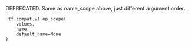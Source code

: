 DEPRECATED. Same as name_scope above, just different argument order.



```
 tf.compat.v1.op_scope(
    values,
    name,
    default_name=None
)
 
```

